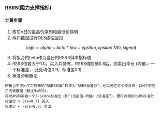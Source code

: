 ### RSRS(阻力支撑指标)

#### 计算步骤

1. 取前n日的最高价序列和最低价序列
2. 两列数据进行OLS线性回归

$$
high = alpha + beta * low + epsilon, epsilon ~ N(0, sigma)
$$

3. 将拟合的beta作为当日的RSRS斜率指标值
4. RSRS值若大于1.0，买入并持有，RSRS值跌破0.8后，则卖出平仓 (均值+-一个标准差， 此处均值0.9，标准差0.1)
5. 标准分判断法
```
研报当中提出了将原来的“RSRS斜率”转换为“RSRS标准分”，也就是在每个交易日，以M个交易日为观察期（默认M=600），
将RSRS斜率做一个Z-Score标准化（即“（当前值-均值）/标准差”），便可以得到RSRS标准分
标准分 > S(s=0.7) 买入
标准分 < -S(s=0.7) 卖出
```